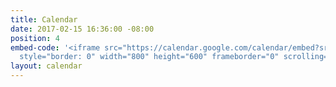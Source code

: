 ```yaml
---
title: Calendar
date: 2017-02-15 16:36:00 -08:00
position: 4
embed-code: '<iframe src="https://calendar.google.com/calendar/embed?src=wadist9indivisibles%40gmail.com&ctz=America/Los_Angeles"
  style="border: 0" width="800" height="600" frameborder="0" scrolling="no"></iframe>'
layout: calendar
---
```


